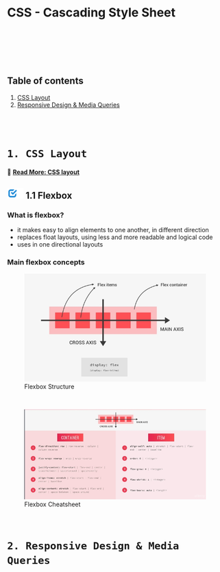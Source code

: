 [✔]: ../../../../assets/images/checkbox-small-blue.png

# CSS - Cascading Style Sheet

<br /><br />

<br /><br />

## Table of contents

1. [CSS Layout](#1-css-layout)
2. [Responsive Design & Media Queries](#2-responsive-design-media-queries)

<br /><br />

# `1. CSS Layout`

🔗 [**Read More: CSS layout**](https://css-tricks.com/guides/layout)

## ![✔] 1.1 Flexbox

### What is flexbox?

- it makes easy to align elements to one another, in different direction
- replaces float layouts, using less and more readable and logical code
- uses in one directional layouts

### Main flexbox concepts

<figure>
  <img src="../../assets/images/flexbox-1.jpg" alt="Flexbox Structure"/>
  <figcaption>Flexbox Structure</figcaption>
</figure>

<br />

<figure>
  <img src="../../assets/images/flexbox-2.jpg" alt="Flexbox Cheatsheet"/>
  <figcaption>Flexbox Cheatsheet</figcaption>
</figure>

<br />

# `2. Responsive Design & Media Queries`
